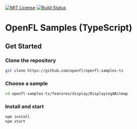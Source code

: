 [![MIT License](https://img.shields.io/badge/license-MIT-blue.svg?style=flat)](LICENSE.md) [![Build Status](https://img.shields.io/circleci/project/github/openfl/openfl-samples-ts/master.svg)](https://circleci.com/gh/openfl/openfl-samples-ts)


OpenFL Samples (TypeScript)
===========================

## Get Started

### Clone the repository

```bash
git clone https://github.com/openfl/openfl-samples-ts
```

### Choose a sample

```bash
cd openfl-samples-ts/features/display/DisplayingABitmap
```

### Install and start

```bash
npm install
npm start
```
